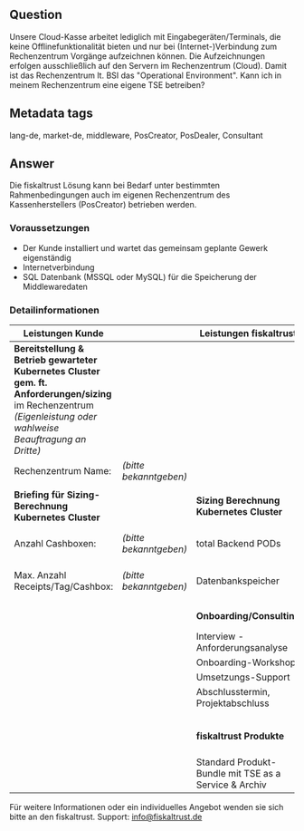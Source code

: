 ## Question

Unsere Cloud-Kasse arbeitet lediglich mit Eingabegeräten/Terminals, die keine Offlinefunktionalität bieten und nur bei (Internet-)Verbindung zum Rechenzentrum Vorgänge aufzeichnen können. Die Aufzeichnungen erfolgen ausschließlich auf den Servern im Rechenzentrum (Cloud). Damit ist das Rechenzentrum lt. BSI das "Operational Environment". Kann ich in meinem Rechenzentrum eine eigene TSE betreiben?

## Metadata tags

lang-de, market-de, middleware, PosCreator, PosDealer, Consultant

## Answer

Die fiskaltrust Lösung kann bei Bedarf unter bestimmten Rahmenbedingungen auch im eigenen Rechenzentrum des Kassenherstellers (PosCreator) betrieben werden.

### Voraussetzungen

- Der Kunde installiert und wartet das gemeinsam geplante Gewerk eigenständig
- Internetverbindung
- SQL Datenbank (MSSQL oder MySQL) für die Speicherung der Middlewaredaten

### Detailinformationen

| Leistungen Kunde                                             |                        | Leistungen fiskaltrust                                       |                           | Kosten                        |
| ------------------------------------------------------------ | ---------------------- | ------------------------------------------------------------ | ------------------------- | ----------------------------- |
| **Bereitstellung & Betrieb gewarteter  Kubernetes Cluster gem. ft. Anforderungen/sizing** im Rechenzentrum *(Eigenleistung oder wahlweise  Beauftragung an Dritte)* |                        |                                                              |                           | unbekannt                     |
| Rechenzentrum  Name:                                         | *(bitte bekanntgeben)* |                                                              |                           |                               |
|                                                              |                        |                                                              |                           |                               |
| **Briefing  für Sizing-Berechnung Kubernetes Cluster**  |                        | **Sizing Berechnung Kubernetes Cluster**                     |                           | keine                         |
| Anzahl Cashboxen:                                           | *(bitte bekanntgeben)* | total Backend PODs                                                   | *(wird von ft ermittelt)* |                               |
| Max. Anzahl Receipts/Tag/Cashbox:                            | *(bitte bekanntgeben)* | Datenbankspeicher                                     | *(wird von ft ermittelt)* |                               |
|                                                              |                        | |                               ||
|                                                              |                        | **Onboarding/Consulting**                                  |                           | einmalige Kosten              |
|                                                              |                        | Interview - Anforderungsanalyse                                  |                           |                               |
|                                                              |                        | Onboarding-Workshop                       |                           |                               |
|                                                              |                        | Umsetzungs-Support              |                           |                               |
|                                                              |                        | Abschlusstermin, Projektabschluss                               |                           |                               |
|                                                              |                        | |                                                              |                           |
|                                                              |                        | |                                                              |                           |
|                                                              |                        | **fiskaltrust Produkte**                                 |                           | monatliche Kosten pro Cashbox |
|                                                              |                        | Standard Produkt-Bundle mit TSE as a Service & Archiv         |                           |                               |

Für weitere Informationen oder ein individuelles Angebot wenden sie sich bitte an den fiskaltrust. Support: info@fiskaltrust.de
